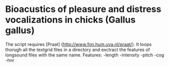 # Bioacustics of pleasure and distress vocalizations in chicks (Gallus gallus)

The script requires [Praat] (http://www.fon.hum.uva.nl/praat/).
It loops thorugh all the textgrid files in a directory and exctract the features of longsound files with the same name.
Features:
-length
-intensity
-pitch
-cog
-hnr
